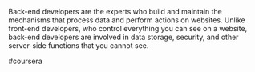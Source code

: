 Back-end developers are the experts who build and maintain the mechanisms that process data and perform actions on websites. Unlike front-end developers, who control everything you can see on a website, back-end developers are involved in data storage, security, and other server-side functions that you cannot see.

#coursera